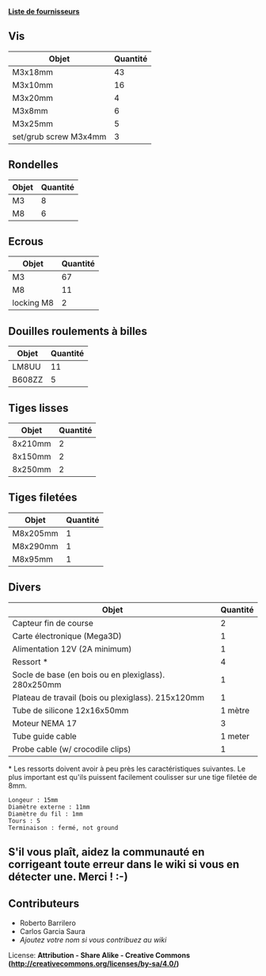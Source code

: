 **[Liste de fournisseurs](Liste-de-fournisseurs.md)**

Vis
--
| Objet | Quantité |
|---|---|
| M3x18mm | 43 |
| M3x10mm | 16 |
| M3x20mm | 4 |
| M3x8mm | 6 |
| M3x25mm | 5 |
| set/grub screw M3x4mm | 3 |

Rondelles
--
| Objet | Quantité |
|---|---|
| M3 | 8 |
| M8 | 6 |

Ecrous
--
| Objet | Quantité |
|---|---|
| M3 | 67 |
| M8 | 11 |
| locking M8 | 2 |

Douilles roulements à billes
--
| Objet | Quantité |
|---|---|
| LM8UU | 11 |
| B608ZZ | 5 |

Tiges lisses
--
| Objet | Quantité |
|---|---|
| 8x210mm | 2 |
| 8x150mm | 2 |
| 8x250mm | 2 |

Tiges filetées
--
| Objet | Quantité |
|---|---|
| M8x205mm | 1 |
| M8x290mm | 1 |
| M8x95mm | 1 |

Divers
--
| Objet | Quantité |
|---|---|
| Capteur fin de course | 2 |
| Carte électronique (Mega3D) | 1 |
| Alimentation 12V (2A minimum) | 1 |
| Ressort \* | 4 |
| Socle de base (en bois ou en plexiglass). 280x250mm | 1 |
| Plateau de travail (bois ou plexiglass). 215x120mm | 1 |
| Tube de silicone 12x16x50mm | 1 mètre |
| Moteur NEMA 17 | 3 |
| Tube guide cable | 1 meter |
| Probe cable (w/ crocodile clips) | 1 |

\* Les ressorts doivent avoir à peu près les caractéristiques suivantes. Le plus important est qu'ils puissent facilement coulisser sur une tige filetée de 8mm.
```
Longeur : 15mm
Diamètre externe : 11mm
Diamètre du fil : 1mm
Tours : 5
Terminaison : fermé, not ground
```

S'il vous plaît, aidez la communauté en corrigeant toute erreur dans le wiki si vous en détecter une. Merci ! :-)
--

Contributeurs
--
* Roberto Barrilero
* Carlos Garcia Saura
* *Ajoutez votre nom si vous contribuez au wiki*

License: **Attribution - Share Alike - Creative Commons (<http://creativecommons.org/licenses/by-sa/4.0/>)**  
